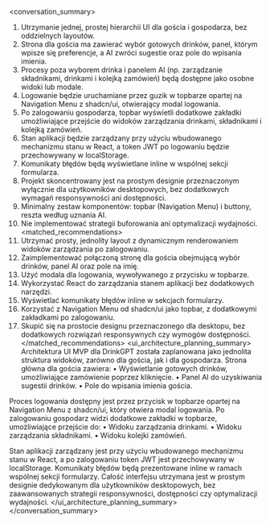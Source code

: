 <conversation_summary>
<decisions>

1. Utrzymanie jednej, prostej hierarchii UI dla gościa i gospodarza, bez oddzielnych layoutów.
2. Strona dla gościa ma zawierać wybór gotowych drinków, panel, którym wpisze się preferencje, a AI zwróci sugestie oraz
   pole do wpisania imienia.
3. Procesy poza wyborem drinka i panelem AI (np. zarządzanie składnikami, drinkami i kolejką zamówień) będą dostępne
   jako osobne widoki lub modale.
4. Logowanie będzie uruchamiane przez guzik w topbarze opartej na Navigation Menu z shadcn/ui, otwierający modal
   logowania.
5. Po zalogowaniu gospodarza, topbar wyświetli dodatkowe zakładki umożliwiające przejście do widoków zarządzania
   drinkami, składnikami i kolejką zamówień.
6. Stan aplikacji będzie zarządzany przy użyciu wbudowanego mechanizmu stanu w React, a token JWT po logowaniu będzie
   przechowywany w localStorage.
7. Komunikaty błędów będą wyświetlane inline w wspólnej sekcji formularza.
8. Projekt skoncentrowany jest na prostym designie przeznaczonym wyłącznie dla użytkowników desktopowych, bez
   dodatkowych wymagań responsywności ani dostępności.
9. Minimalny zestaw komponentów: topbar (Navigation Menu) i buttony, reszta według uznania AI.
10. Nie implementować strategii buforowania ani optymalizacji wydajności.
    </decisions>
    <matched_recommendations>
1. Utrzymać prosty, jednolity layout z dynamicznym renderowaniem widoków zarządzania po zalogowaniu.
2. Zaimplementować połączoną stronę dla gościa obejmującą wybór drinków, panel AI oraz pole na imię.
3. Użyć modala dla logowania, wywoływanego z przycisku w topbarze.
4. Wykorzystać React do zarządzania stanem aplikacji bez dodatkowych narzędzi.
5. Wyświetlać komunikaty błędów inline w sekcjach formularzy.
6. Korzystać z Navigation Menu od shadcn/ui jako topbar, z dodatkowymi zakładkami po zalogowaniu.
7. Skupić się na prostocie designu przeznaczonego dla desktopu, bez dodatkowych rozwiązań responsywnych czy wymogów
   dostępności.
   </matched_recommendations>
   <ui_architecture_planning_summary>
   Architektura UI MVP dla DrinkGPT została zaplanowana jako jednolita struktura widoków, zarówno dla gościa, jak i dla
   gospodarza. Strona główna dla gościa zawiera:
   • Wyświetlanie gotowych drinków, umożliwiające zamówienie poprzez kliknięcie.
   • Panel AI do uzyskiwania sugestii drinków.
   • Pole do wpisania imienia gościa.

Proces logowania dostępny jest przez przycisk w topbarze opartej na Navigation Menu z shadcn/ui, który otwiera modal
logowania. Po zalogowaniu gospodarz widzi dodatkowe zakładki w topbarze, umożliwiające przejście do:
• Widoku zarządzania drinkami.
• Widoku zarządzania składnikami.
• Widoku kolejki zamówień.

Stan aplikacji zarządzany jest przy użyciu wbudowanego mechanizmu stanu w React, a po zalogowaniu token JWT jest
przechowywany w localStorage. Komunikaty błędów będą prezentowane inline w ramach wspólnej sekcji formularzy. Całość
interfejsu utrzymana jest w prostym designie dedykowanym dla użytkowników desktopowych, bez zaawansowanych strategii
responsywności, dostępności czy optymalizacji wydajności.
</ui_architecture_planning_summary>
</conversation_summary>
